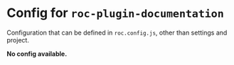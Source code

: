 # Config for `roc-plugin-documentation`

Configuration that can be defined in `roc.config.js`, other than settings and project.

__No config available.__
